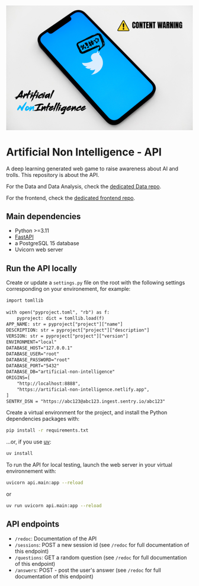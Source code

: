 <img src=/images/Cover_photo_Artifical_NonIntelligence.png>

# Artificial Non Intelligence - API

A deep learning generated web game to raise awareness about AI and trolls.
This repository is about the API.

For the Data and Data Analysis, check the [dedicated Data repo](https://github.com/bolinocroustibat/artificial-non-intelligence-data).

For the frontend, check the [dedicated frontend repo](https://github.com/bolinocroustibat/artificial-non-intelligence-frontend).


## Main dependencies

- Python >=3.11
- [FastAPI](https://fastapi.tiangolo.com/)
- a PostgreSQL 15 database
- Uvicorn web server


## Run the API locally

Create or update a `settings.py` file on the root with the following settings corresponding on your environement, for example:
```
import tomllib

with open("pyproject.toml", "rb") as f:
    pyproject: dict = tomllib.load(f)
APP_NAME: str = pyproject["project"]["name"]
DESCRIPTION: str = pyproject["project"]["description"]
VERSION: str = pyproject["project"]["version"]
ENVIRONMENT="local"
DATABASE_HOST="127.0.0.1"
DATABASE_USER="root"
DATABASE_PASSWORD="root"
DATABASE_PORT="5432"
DATABASE_DB="artificial-non-intelligence"
ORIGINS=[
    "http://localhost:8888",
    "https://artificial-non-intelligence.netlify.app",
]
SENTRY_DSN = "https://abc123@abc123.ingest.sentry.io/abc123"
```

Create a virtual environment for the project, and install the Python dependencies packages with:
```sh
pip install -r requirements.txt
```

...or, if you use [uv](https://docs.astral.sh/uv/):
```sh
uv install
```

To run the API for local testing, launch the web server in your virtual environnement with:
```sh
uvicorn api.main:app --reload
```
or
```sh
uv run uvicorn api.main:app --reload
```


## API endpoints

- `/redoc`: Documentation of the API
- `/sessions`: POST a new session id (see `/redoc` for full documentation of this endpoint)
- `/questions`: GET a random question (see `/redoc` for full documentation of this endpoint)
- `/answers`: POST - post the user's answer (see `/redoc` for full documentation of this endpoint)
